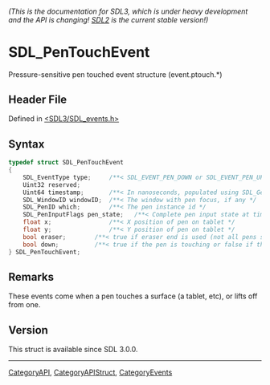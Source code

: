 ###### (This is the documentation for SDL3, which is under heavy development and the API is changing! [SDL2](https://wiki.libsdl.org/SDL2/) is the current stable version!)
# SDL_PenTouchEvent

Pressure-sensitive pen touched event structure (event.ptouch.*)

## Header File

Defined in [<SDL3/SDL_events.h>](https://github.com/libsdl-org/SDL/blob/main/include/SDL3/SDL_events.h)

## Syntax

```c
typedef struct SDL_PenTouchEvent
{
    SDL_EventType type;     /**< SDL_EVENT_PEN_DOWN or SDL_EVENT_PEN_UP */
    Uint32 reserved;
    Uint64 timestamp;       /**< In nanoseconds, populated using SDL_GetTicksNS() */
    SDL_WindowID windowID;  /**< The window with pen focus, if any */
    SDL_PenID which;        /**< The pen instance id */
    SDL_PenInputFlags pen_state;   /**< Complete pen input state at time of event */
    float x;                /**< X position of pen on tablet */
    float y;                /**< Y position of pen on tablet */
    bool eraser;        /**< true if eraser end is used (not all pens support this). */
    bool down;          /**< true if the pen is touching or false if the pen is lifted off */
} SDL_PenTouchEvent;
```

## Remarks

These events come when a pen touches a surface (a tablet, etc), or lifts
off from one.

## Version

This struct is available since SDL 3.0.0.

----
[CategoryAPI](CategoryAPI), [CategoryAPIStruct](CategoryAPIStruct), [CategoryEvents](CategoryEvents)

